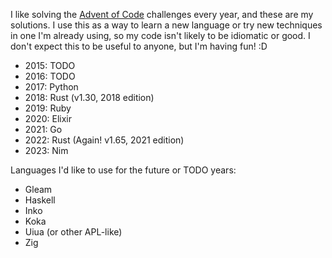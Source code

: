 I like solving the [Advent of Code](https://adventofcode.com/) challenges every year, and these are my solutions. I use this as a way to learn a new language or try new techniques in one I'm already using, so my code isn't likely to be idiomatic or good. I don't expect this to be useful to anyone, but I'm having fun! :D

- 2015: TODO
- 2016: TODO
- 2017: Python
- 2018: Rust (v1.30, 2018 edition)
- 2019: Ruby
- 2020: Elixir
- 2021: Go
- 2022: Rust (Again! v1.65, 2021 edition)
- 2023: Nim

Languages I'd like to use for the future or TODO years:
- Gleam
- Haskell
- Inko
- Koka
- Uiua (or other APL-like)
- Zig
